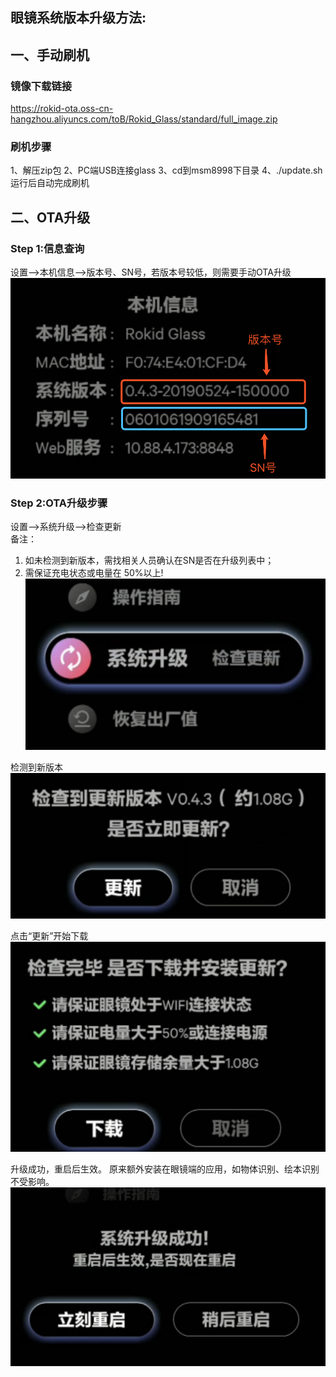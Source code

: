 
## 眼镜系统版本升级方法:

## 一、手动刷机
### 镜像下载链接
https://rokid-ota.oss-cn-hangzhou.aliyuncs.com/toB/Rokid_Glass/standard/full_image.zip

### 刷机步骤
1、解压zip包 
2、PC端USB连接glass 
3、cd到msm8998下目录 
4、./update.sh运行后自动完成刷机 

## 二、OTA升级 

### Step 1:信息查询
设置-->本机信息-->版本号、SN号，若版本号较低，则需要手动OTA升级	 
![](images/image001.png)	 

### Step 2:OTA升级步骤	 

设置-->系统升级-->检查更新	 
备注：	 
1. 如未检测到新版本，需找相关人员确认在SN是否在升级列表中；	 
2. 需保证充电状态或电量在 50%以上!	 
![](images/image002.png)	 

检测到新版本	 
![](images/image003.png)	 

点击“更新”开始下载	 
![](images/image004.png)	 

 升级成功，重启后生效。 	 原来额外安装在眼镜端的应用，如物体识别、绘本识别不受影响。	 
![](images/image005.png)	 
 
